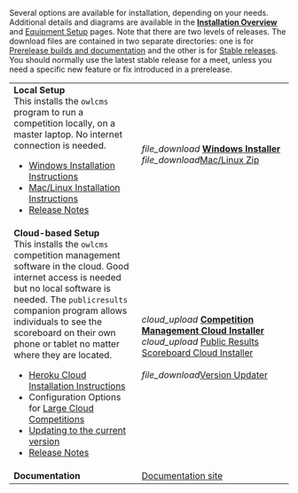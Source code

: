 Several options are available for installation, depending on your needs. Additional details and diagrams are available in the [**Installation Overview**](InstallationOverview) and [Equipment Setup](EquipmentSetup) pages.  Note that there are two levels of releases. The download files are contained in two separate directories: one is for [ Prerelease builds and documentation](https://github.com/owlcms/owlcms4-prerelease) and the other is for [Stable releases](https://github.com/owlcms/owlcms4).  You should normally use the latest stable release for a meet, unless you need a specific new feature or fix introduced in a prerelease.

|                                                              |                                                              |
| ------------------------------------------------------------ | ------------------------------------------------------------ |
| **Local Setup** <br />This installs the `owlcms` program to run a competition locally, on a master laptop.  No internet connection is needed.<ul><li>[Windows Installation Instructions](https://owlcms.github.io/owlcms4-prerelease/#/LocalWindowsSetup)<li>[Mac/Linux Installation Instructions](https://owlcms.github.io/owlcms4-prerelease/#/LocalLinuxMacSetup)<li><nobr>[Release Notes](https://github.com/owlcms/owlcms4-prerelease/releases/tag/35.1.0-rc02)</nobr></ul> | <nobr><i class="material-icons" style="transform: translatey(0.30em)">file_download</i>  **[Windows Installer](https://github.com/owlcms/owlcms4-prerelease/releases/download/35.1.0-rc02/owlcms_setup_35.1.0-rc02.exe)**</nobr><br/><i class="material-icons" style="transform: translatey(0.30em)">file_download</i>[Mac/Linux Zip](https://github.com/owlcms/owlcms4-prerelease/releases/download/35.1.0-rc02/owlcms_35.1.0-rc02.zip) |
| **Cloud-based Setup**<br />This installs the `owlcms` competition management software in the cloud. Good internet access is needed but no local software is needed. The `publicresults` companion program allows individuals to see the scoreboard on their own phone or tablet no matter where they are located.<ul><li>[Heroku Cloud Installation Instructions](https://owlcms.github.io/owlcms4-prerelease/#/Heroku)</li><li>Configuration Options for [Large Cloud Competitions](https://owlcms.github.io/owlcms4-prerelease/#/HerokuLarge)</li><li>[Updating to the current version](https://owlcms.github.io/owlcms4-prerelease/#/UpdatingCloudApplications)</li><li><nobr>[Release Notes](https://github.com/owlcms/owlcms4-prerelease/releases/tag/35.1.0-rc02)</nobr></li></ul> | <i class="material-icons" style="transform: translatey(0.30em)">cloud_upload</i> **[Competition Management Cloud Installer](https://github.com/owlcms/owlcms-heroku-prerelease/blob/master/README.md)**<br><i class="material-icons" style="transform: translatey(0.30em)">cloud_upload</i> [Public Results Scoreboard Cloud Installer](https://github.com/owlcms/publicresults-heroku-prerelease/blob/master/README.md)<br/><br/><i class="material-icons" style="transform: translatey(0.30em)">file_download</i>[Version Updater](https://github.com/owlcms/owlcms4-heroku-updater/releases) |
| **Documentation**                                            | [Documentation site](https://owlcms.github.io/owlcms4-prerelease/#/index) |

